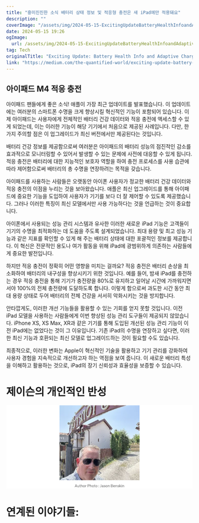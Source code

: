 ```yaml
---
title: "흥미진진한 소식 배터리 상태 정보 및 적응형 충전은 새 iPad에만 적용돼요"
description: ""
coverImage: "/assets/img/2024-05-15-ExcitingUpdateBatteryHealthInfoandAdaptiveChargingonNewiPadsOnly_0.png"
date: 2024-05-15 19:26
ogImage: 
  url: /assets/img/2024-05-15-ExcitingUpdateBatteryHealthInfoandAdaptiveChargingonNewiPadsOnly_0.png
tag: Tech
originalTitle: "Exciting Update: Battery Health Info and Adaptive Charging on New iPads Only"
link: "https://medium.com/the-quantified-world/exciting-update-battery-health-info-and-adaptive-charging-on-new-ipads-only-08c3e562cec7"
---
```



## 아이패드 M4 적응 충전

아이패드 팬들에게 좋은 소식! 애플이 가장 최근 업데이트를 발표했습니다. 이 업데이트에는 여러분의 스마트폰 수명을 크게 향상시킬 혁신적인 기능이 포함되어 있습니다. 이제 아이패드는 사용자에게 전체적인 배터리 건강 데이터와 적응 충전에 액세스할 수 있게 되었는데, 이는 이러한 기능이 해당 기기에서 처음으로 제공된 사례입니다. 다만, 한 가지 주의할 점은 이 업그레이드가 최신 버전에서만 제공된다는 것입니다.

배터리 건강 정보를 제공함으로써 여러분은 아이패드의 배터리 성능의 점진적인 감소를 효과적으로 모니터링할 수 있어서 발생할 수 있는 문제에 사전에 대응할 수 있게 됩니다. 적응 충전은 배터리에 대한 지능적인 보호자 역할을 하여 충전 프로세스를 사용 습관에 따라 제어함으로써 배터리의 총 수명을 연장하려는 목적을 갖습니다.

아이패드를 사용하는 사람들은 오랫동안 아이폰 사용자가 정교한 배터리 건강 데이터와 적응 충전의 이점을 누리는 것을 보아왔습니다. 애플은 최신 업그레이드를 통해 아이패드에 중요한 기능을 도입하여 사용자가 기기를 보다 더 잘 제어할 수 있도록 제공했습니다. 그러나 이러한 특징이 최신 모델에서만 사용 가능하다는 것을 언급하는 것이 중요합니다.



아이폰에서 사용되는 성능 관리 시스템과 유사한 이러한 새로운 iPad 기능은 고객들이 기기의 수명을 최적화하는 데 도움을 주도록 설계되었습니다. 최대 용량 및 최고 성능 기능과 같은 지표를 확인할 수 있게 해 주는 배터리 상태에 대한 포괄적인 정보를 제공합니다. 이 혁신은 전문적인 용도나 여가 활동을 위해 iPad에 광범위하게 의존하는 사람들에게 중요한 발전입니다.

하지만 적응 충전이 정확히 어떤 영향을 미치는 걸까요? 적응 충전은 배터리 손상을 최소화하여 배터리의 내구성을 향상시키기 위한 것입니다. 예를 들어, 밤새 iPad를 충전하는 경우 적응 충전을 통해 기기가 충전량을 80%로 유지하고 일어날 시간에 가까워지면서야 100%의 전체 충전량에 도달하도록 합니다. 이렇게 함으로써 과도한 시간 동안 최대 용량 상태로 두어 배터리의 전체 건강을 서서히 악화시키는 것을 방지합니다.

안타깝게도, 이러한 개선 기능들을 활용할 수 있는 기회를 얻지 못할 것입니다. 이전 iPad 모델을 사용하는 사람들에게 이번 향상된 성능 관리 도구들이 제공되지 않았습니다. iPhone XS, XS Max, XR과 같은 기기를 통해 도입된 개선된 성능 관리 기능이 이전 iPad에는 없었다는 것이 그 이유입니다. 기존 iPad의 수명을 연장하고 싶다면, 이러한 최신 기능과 호환되는 최신 모델로 업그레이드하는 것이 필요할 수도 있습니다.

최종적으로, 이러한 변화는 Apple이 혁신적인 기술을 활용하고 기기 관리를 강화하여 사용자 경험을 지속적으로 개선하고자 하는 역점을 보여 줍니다. 이 새로운 배터리 특성을 이해하고 활용하는 것으로, iPad의 장기 신뢰성과 효율성을 보증할 수 있습니다.



# 제이슨의 개인적인 반성

![](/assets/img/2024-05-15-ExcitingUpdateBatteryHealthInfoandAdaptiveChargingonNewiPadsOnly_0.png)

# 연계된 이야기들: